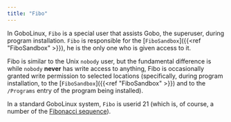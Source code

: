 ```yaml
---
title: "Fibo"
---
```


In GoboLinux, `Fibo` is a special user that assists Gobo, the superuser, during
program installation. `Fibo` is responsible for the
[`FiboSandbox`]({{<ref "FiboSandbox" >}}), he is the only one who is given
access to it.

Fibo is similar to the Unix `nobody` user, but the fundamental difference is
while `nobody` **never** has write access to anything, Fibo is occasionally
granted write permission to selected locations (specifically, during program
installation, to the [`FiboSandbox`]({{<ref "FiboSandbox" >}}) and to the
`/Programs` entry of the program being installed).

In a standard GoboLinux system, `Fibo` is userid 21 (which is, of course, a
number of the
[Fibonacci sequence](http://en.wikipedia.org/wiki/Fibonacci_sequence)).
